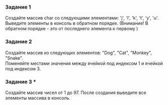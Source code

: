 ### Задание 1
Создайте массив char со следующими элементами: 'j', 'l', 'k', 't', 'y', 'u'.
Выведите элементы в консоль в обратном порядке. (Внимание! В обратном порядке - это от последнего элемента к первому )

### Задание 2 
Создайте массив из следующих элементов: "Dog", "Cat", "Monkey", "Snake".  
Поменяйте местами значения между ячейкой под индексом 1 и ячейкой под индексом 3.

### Задание 3 *
Создайте массив чисел от 1 до 97.
После создания выведите все элементы массива в консоль. 


